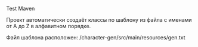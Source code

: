 Test Maven

Проект автоматически создаёт классы по шаблону из файла с именами от A до Z в алфавитном порядке.

Файл шаблона расположен: /character-gen/src/main/resources/gen.txt

